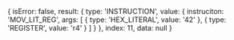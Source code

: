 {
  isError: false,
  result: {
    type: 'INSTRUCTION',
    value: {
      instruciton: 'MOV_LIT_REG',
      args: [
        { type: 'HEX_LITERAL', value: '42' },
        { type: 'REGISTER', value: 'r4' }
      ]
    }
  },
  index: 11,
  data: null
}